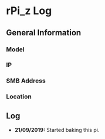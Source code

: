 # rPi_z Log

## General Information

### Model



### IP



### SMB Address



### Location



## Log

- **21/09/2019:** Started baking this pi.